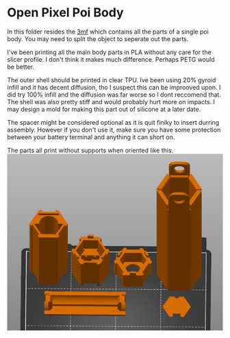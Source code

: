 # Open Pixel Poi Body

In this folder resides the [3mf](OpenPixelPoiAllParts.3mf) which contains all the parts of a single poi body. You may need to split the object to seperate out the parts.

I've been printing all the main body parts in PLA without any care for the slicer profile. I don't think it makes much difference. Perhaps PETG would be better.

The outer shell should be printed in clear TPU. Ive been using 20% gyroid infill and it has decent diffusion, tho I suspect this can be improoved upon. I did try 100% infill and the diffusion was far worse so I dont reccomend that. The shell was also pretty stiff and would probably hurt more on impacts. I may design a mold for making this part out of silicone at a later date.

The spacer might be considered optional as it is quit finiky to insert durring assembly. However if you don't use it, make sure you have some protection between your battery terminal and anything it can short on.

The parts all print without supports when oriented like this.
![orientation](print_orientation.png)
